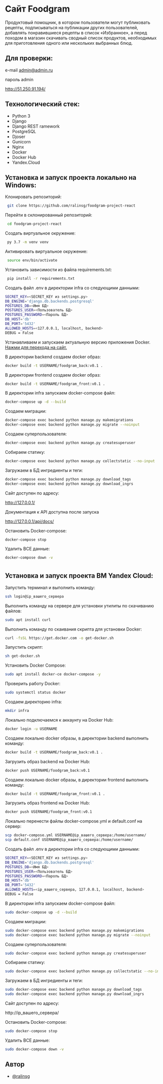 
# Сайт Foodgram

Продуктовый помощник, в котором пользователи могут публиковать рецепты, подписываться на публикации других пользователей, добавлять понравившиеся рецепты в список «Избранное», а перед походом в магазин скачивать сводный список продуктов, необходимых для приготовления одного или нескольких выбранных блюд.


## Для проверки:
e-mail admin@admin.ru

пароль admin

http://51.250.91.194/

## Технологический стек:

- Python 3
- Django
- Django REST ramework
- PostgreSQL
- Djoser
- Gunicorn
- Nginx
- Docker
- Docker Hub
- Yandex.Cloud


## Установка и запуск проекта локально на Windows:

Клонировать репозиторий:
```bash
 git clone https://github.com/ralinsg/foodgram-project-react

```
Перейти в склонированный репозиторий:
```bash
 cd foodgram-project-react
```
Cоздать виртуальное окружение:
```bash
 py 3.7 -m venv venv
```
Активировать виртуальное окружение:
```bash
 source env/bin/activate
```
Установить зависимости из файла requirements.txt:
```bash
 pip install -r requirements.txt
```
Создать файл .env в директории infra со следующими данными:
```bash
SECRET_KEY=<SECRET_KEY из settings.py>
DB_ENGINE='django.db.backends.postgresql'
POSTGRES_DB=<Имя БД>
POSTGRES_USER=<Пользователь БД>
POSTGRES_PASSWORD=<Пароль БД>
DB_HOST='db'
DB_PORT='5432'
ALLOWED_HOSTS=<127.0.0.1, localhost, backend>
DEBUG = False
```
Устанавливаем и запускаем актуальную версию приложения Docker.
[Нажми для перехода на сайт.](https://www.docker.com/products/docker-desktop/)

В директории backend создаем docker образ:
```bash
docker build -t USERNAME/foodgram_back:v0.1 .
```
В директории frontend создаем docker образ:
```bash
docker build -t USERNAME/foodgram_front:v0.1 .
```
В директории infra запускаем docker-compose файл:
```bash
docker-compose up -d --build
```
Создаем миграции:
```bash
docker-compose exec backend python manage.py makemigrations
docker-compose exec backend python manage.py migrate --noinput
```
Создаем суперпользователя:
```bash
docker-compose exec backend python manage.py createsuperuser
```
Собираем статику:
```bash
docker-compose exec backend python manage.py collectstatic --no-input
```
Загружаем в БД ингредиенты и теги:
```bash
docker-compose exec backend python manage.py download_tags
docker-compose exec backend python manage.py download_ingrs
```
Сайт доступен по адресу:

http://127.0.0.1/

Документация к API доступна после запуска

http://127.0.0.1/api/docs/

Остановить Docker-compose:
```bash
docker-compose stop
```
Удалить ВСЕ данные:
```bash
docker-compose down -v
```
#
## Установка и запуск проекта ВМ Yandex Cloud:

Запустить терминал и выполнить команду:

```bash
ssh login@ip_вашего_сервера
```

Выполнить команду на сервере для установки утилиты по скачиванию файлов:
```bash
sudo apt install curl
```
Выполнить команду по скаивания скрипта для установки Docker:
```bash
curl -fsSL https://get.docker.com -o get-docker.sh
```
Запустить скрипт:
```bash
sh get-docker.sh
```
Установить Docker Compose:
```bash
sudo apt install docker-ce docker-compose -y
```
Проверить работу Docker:
```bash
sudo systemctl status docker
```
Создаем директорию infra:
```bash
mkdir infra
```
Локально подключаемся к аккаунту на Docker Hub:
```bash
docker login -u USERNAME
```
Создаем локально docker образы, в директории backend выполнить команду:
```bash
docker build -t USERNAME/foodgram_back:v0.1 .
```
Загрузить образ backend на Docker Hub:
```bash
docker push USERNAME/foodgram_back:v0.1
```
Создаем локально docker образы, в директории frontend выполнить команду:
```bash
docker build -t USERNAME/foodgram_front:v0.1 .
```
Загрузить образ frontend на Docker Hub:
```bash
docker push USERNAME/foodgram_front:v0.1
```
Локально перенести файлы docker-compose.yml и default.conf на сервер:
 ```bash
scp docker-compose.yml USERNAME@ip_вашего_сервера:/home/username/
scp default.conf USERNAME@ip_вашего_сервера:/home/username/
```
Создать файл .env в директории infra со следующими данными:
```bash
SECRET_KEY=<SECRET_KEY из settings.py>
DB_ENGINE='django.db.backends.postgresql'
POSTGRES_DB=<Имя БД>
POSTGRES_USER=<Пользователь БД>
POSTGRES_PASSWORD=<Пароль БД>
DB_HOST='db'
DB_PORT='5432'
ALLOWED_HOSTS=<ip_вашего_сервера, 127.0.0.1, localhost, backend>
DEBUG = False
```


В директории infra запускаем docker-compose файл:
```bash
sudo docker-compose up -d --build
```
Создаем миграции:
```bash
sudo docker-compose exec backend python manage.py makemigrations
sudo docker-compose exec backend python manage.py migrate --noinput
```
Создаем суперпользователя:
```bash
sudo docker-compose exec backend python manage.py createsuperuser
```
Собираем статику:
```bash
sudo docker-compose exec backend python manage.py collectstatic --no-input
```
Загружаем в БД ингредиенты и теги:
```bash
sudo docker-compose exec backend python manage.py download_tags
sudo docker-compose exec backend python manage.py download_ingrs
```
Сайт доступен по адресу:

http://ip_вашего_сервера/

Остановить Docker-compose:
```bash
sudo docker-compose stop
```
Удалить ВСЕ данные:
```bash
sudo docker-compose down -v
```


## Автор

- [@ralinsg](https://github.com/ralinsg)
